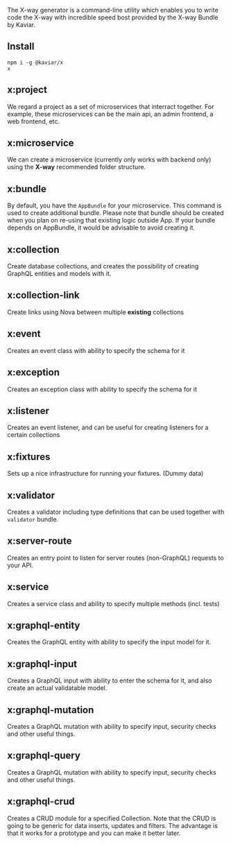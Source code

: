 The X-way generator is a command-line utility which enables you to write code the X-way with incredible speed bost provided by the X-way Bundle by Kaviar.

## Install

```
npm i -g @kaviar/x
x
```

## x:project

We regard a project as a set of microservices that interract together. For example, these microservices can be the main api, an admin frontend, a web frontend, etc.

## x:microservice

We can create a microservice (currently only works with backend only) using the **X-way** recommended folder structure.

## x:bundle

By default, you have the `AppBundle` for your microservice. This command is used to create additional bundle. Please note that bundle should be created when you plan on re-using that existing logic outside App. If your bundle depends on AppBundle, it would be advisable to avoid creating it.

## x:collection

Create database collections, and creates the possibility of creating GraphQL entities and models with it.

## x:collection-link

Create links using Nova between multiple **existing** collections

## x:event

Creates an event class with ability to specify the schema for it

## x:exception

Creates an exception class with ability to specify the schema for it

## x:listener

Creates an event listener, and can be useful for creating listeners for a certain collections

## x:fixtures

Sets up a nice infrastructure for running your fixtures. (Dummy data)

## x:validator

Creates a validator including type definitions that can be used together with `validator` bundle.

## x:server-route

Creates an entry point to listen for server routes (non-GraphQL) requests to your API.

## x:service

Creates a service class and ability to specify multiple methods (incl. tests)

## x:graphql-entity

Creates the GraphQL entity with ability to specify the input model for it.

## x:graphql-input

Creates a GraphQL input with ability to enter the schema for it, and also create an actual validatable model.

## x:graphql-mutation

Creates a GraphQL mutation with ability to specify input, security checks and other useful things.

## x:graphql-query

Creates a GraphQL mutation with ability to specify input, security checks and other useful things.

## x:graphql-crud

Creates a CRUD module for a specified Collection. Note that the CRUD is going to be generic for data inserts, updates and filters. The advantage is that it works for a prototype and you can make it better later.
